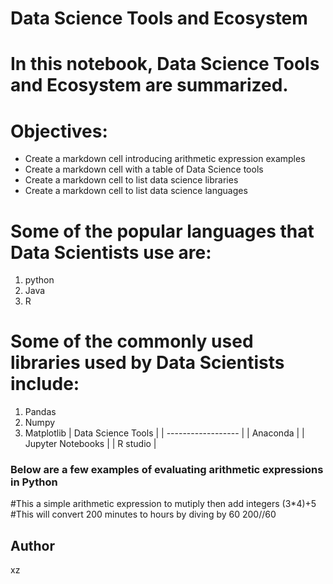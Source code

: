 # Data Science Tools and Ecosystem
# In this notebook, Data Science Tools and Ecosystem are summarized.
# **Objectives:**
- Create a markdown cell introducing arithmetic expression examples
- Create a markdown cell with a table of Data Science tools
- Create a markdown cell to list data science libraries
- Create a markdown cell to list data science languages
# Some of the popular languages that Data Scientists use are:
1. python
2. Java
3. R
# Some of the commonly used libraries used by Data Scientists include:
1. Pandas
2. Numpy
3. Matplotlib
| Data Science Tools |
| ------------------ |
| Anaconda |
| Jupyter Notebooks |
| R studio |
### Below are a few examples of evaluating arithmetic expressions in Python
#This a simple arithmetic expression to mutiply then add integers
(3*4)+5
#This will convert 200 minutes to hours by diving by 60
200//60
## Author
xz
